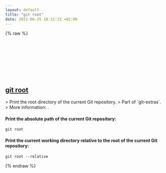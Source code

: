 ```yaml
---
layout: default
title: "git root"
date: 2021-06-25 18:12:13 +02:00
---
```

{% raw %}
<h2 id="git-root">
  <a href="/en/common/git-root.html">git root</a> <a href="#git-root"><svg class="icon">
    <use href="/assets/images/unicode_sprite.svg#link" />
  </svg></a>
</h2>
> Print the root directory of the current Git repository.
> Part of `git-extras`.
> More information: <https://github.com/tj/git-extras/blob/master/Commands.md#git-root>.

#### Print the absolute path of the current Git repository:
```shell
git root
```
#### Print the current working directory relative to the root of the current Git repository:
```shell
git root --relative
```
{% endraw %}